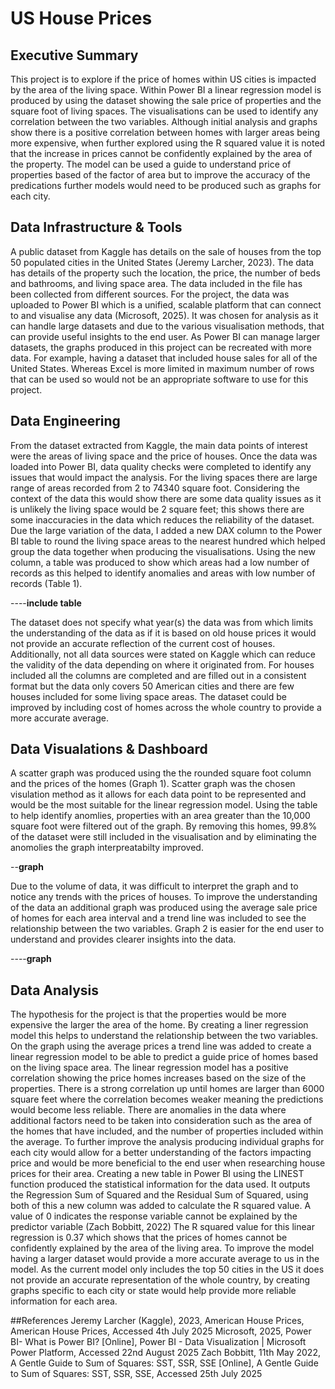 # US House Prices
## Executive Summary
This project is to explore if the price of homes within US cities is impacted by the area of the living space. Within Power BI a linear regression model is produced by using the dataset showing the sale price of properties and the square foot of living spaces. The visualisations can be used to identify any correlation between the two variables. Although initial analysis and graphs show there is a positive correlation between homes with larger areas being more expensive, when further explored using the R squared value it is noted that the increase in prices cannot be confidently explained by the area of the property.  The model can be used a guide to understand price of properties based of the factor of area but to improve the accuracy of the predications further models would need to be produced such as graphs for each city. 
## Data Infrastructure & Tools
A public dataset from Kaggle has details on the sale of houses from the top 50 populated cities in the United States (Jeremy Larcher, 2023). The data has details of the property such the location, the price, the number of beds and bathrooms, and living space area. The data included in the file has been collected from different sources. 
For the project, the data was uploaded to Power BI which is a unified, scalable platform that can connect to and visualise any data (Microsoft, 2025). It was chosen for analysis as it can handle large datasets and due to the various visualisation methods, that can provide useful insights to the end user. As Power BI can manage larger datasets, the graphs produced in this project can be recreated with more data. For example, having a dataset that included house sales for all of the United States. Whereas Excel is more limited in maximum number of rows that can be used so would not be an appropriate software to use for this project.  
## Data Engineering
From the dataset extracted from Kaggle, the main data points of interest were the areas of living space and the price of houses. Once the data was loaded into Power BI, data quality checks were completed to identify any issues that would impact the analysis. For the living spaces there are large range of areas recorded from 2 to 74340 square foot. Considering the context of the data this would show there are some data quality issues as it is unlikely the living space would be 2 square feet; this shows there are some inaccuracies in the data which reduces the reliability of the dataset. Due the large variation of the data, I added a new DAX column to the Power BI table to round the living space areas to the nearest hundred which helped group the data together when producing the visualisations. Using the new column, a table was produced to show which areas had a low number of records as this helped to identify anomalies and areas with low number of records (Table 1).

----**include table**



The dataset does not specify what year(s) the data was from which limits the understanding of the data as if it is based on old house prices it would not provide an accurate reflection of the current cost of houses. Additionally, not all data sources were stated on Kaggle which can reduce the validity of the data depending on where it originated from.
For houses included all the columns are completed and are filled out in a consistent format but the data only covers 50 American cities and there are few houses included for some living space areas. The dataset could be improved by including cost of homes across the whole country to provide a more accurate average. 
## Data Visualations & Dashboard
A scatter graph was produced using the the rounded square foot column and the prices of the homes (Graph 1). Scatter graph was the chosen visulation method as it allows for each data point to be represented and would be the most suitable for the linear regression model. 
Using the table to help identify anomlies, properties with an area greater than the 10,000 square foot were filtered out of the graph. By removing this homes, 99.8% of the dataset were still included in the visualisation and by eliminating the anomolies the graph interpreatabilty improved. 

 
--**graph**




Due to the volume of data, it was difficult to interpret the graph and to notice any trends with the prices of houses. To improve the understanding of the data an additional graph was produced using the average sale price of homes for each area interval and a trend line was included to see the relationship between the two variables.  Graph 2 is easier for the end user to understand and provides clearer insights into the data.



----**graph**





## Data Analysis
The hypothesis for the project is that the properties would be more expensive the larger the area of the home. By creating a liner regression model this helps to understand the relationship between the two variables.
On the graph using the average prices a trend line was added to create a linear regression model to be able to predict a guide price of homes based on the living space area. The linear regression model has a positive correlation showing the price homes increases based on the size of the properties. There is a strong correlation up until homes are larger than 6000 square feet where the correlation becomes weaker meaning the predictions would become less reliable.
There are anomalies in the data where additional factors need to be taken into consideration such as the area of the homes that have included, and the number of properties included within the average. To further improve the analysis producing individual graphs for each city would allow for a better understanding of the factors impacting price and would be more beneficial to the end user when researching house prices for their area.
Creating a new table in Power BI using the LINEST function produced the statistical information for the data used. It outputs the Regression Sum of Squared and the Residual Sum of Squared, using both of this a new column was added to calculate the R squared value. A value of 0 indicates the response variable cannot be explained by the predictor variable (Zach Bobbitt, 2022) The R squared value for this linear regression is 0.37 which shows that the prices of homes cannot be confidently explained by the area of the living area. To improve the model having a larger dataset would provide a more accurate average to us in the model. As the current model only includes the top 50 cities in the US it does not provide an accurate representation of the whole country, by creating graphs specific to each city or state would help provide more reliable information for each area.

##References
Jeremy Larcher (Kaggle), 2023, American House Prices, American House Prices, Accessed 4th July 2025
Microsoft, 2025, Power BI- What is Power BI? [Online], Power BI - Data Visualization | Microsoft Power Platform,  Accessed 22nd August 2025
Zach Bobbitt, 11th May 2022, A Gentle Guide to Sum of Squares: SST, SSR, SSE [Online], A Gentle Guide to Sum of Squares: SST, SSR, SSE, Accessed 25th July 2025
